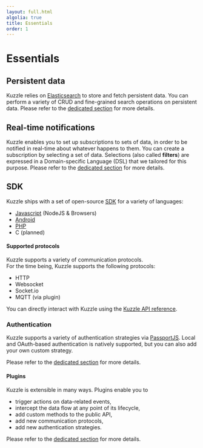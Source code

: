 ```yaml
---
layout: full.html
algolia: true
title: Essentials
order: 1
---
```


# Essentials

## Persistent data

Kuzzle relies on [Elasticsearch](https://www.elastic.co/) to store and fetch persistent data.
You can perform a variety of CRUD and fine-grained search operations on persistent data.
Please refer to the [dedicated section](#working-with-persistent-data) for more details.

## Real-time notifications

Kuzzle enables you to set up subscriptions to sets of data, in order to be notified in real-time about whatever happens to them.
You can create a subscription by selecting a set of data. Selections (also called **filters**) are expressed in a
Domain-specific Language (DSL) that we tailored for this purpose.
Please refer to the [dedicated section](#real-time-notifications) for more details.

## SDK

Kuzzle ships with a set of open-source [SDK](../sdk-reference) for a variety of languages:

- [Javascript](https://github.com/kuzzleio/sdk-javascript) (NodeJS & Browsers)
- [Android](https://github.com/kuzzleio/sdk-android)
- [PHP](https://github.com/kuzzleio/sdk-php)
- C (planned)

#### Supported protocols

Kuzzle supports a variety of communication protocols.  
For the time being, Kuzzle supports the following protocols:

- HTTP
- Websocket
- Socket.io
- MQTT (via plugin)

You can directly interact with Kuzzle using the [Kuzzle API reference](../api-reference).

### Authentication

Kuzzle supports a variety of authentication strategies via [PassportJS](http://passportjs.org/). Local and OAuth-based authentication is natively supported, but you can also add your own custom strategy.

Please refer to the [dedicated section](#security) for more details.

#### Plugins

Kuzzle is extensible in many ways. Plugins enable you to

* trigger actions on data-related events,
* intercept the data flow at any point of its lifecycle,
* add custom methods to the public API,
* add new communication protocols,
* add new authentication strategies.

Please refer to the [dedicated section](#plugins) for more details.
